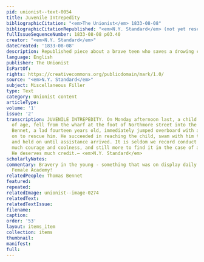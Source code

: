 ```yaml
---
pid: unionist--text-0054
title: Juvenile Intrepedity
bibliographicCitation: "<em>The Unionist</em> 1833-08-08"
bibliographicCitationRepublished: "<em>N.Y. Standard</em> (not yet researched)"
fullIssueSequenceNumber: 1833-08-08 p03.40
creator: "<em>N.Y. Standard</em>"
dateCreated: '1833-08-08'
description: Republished piece about a brave teen who saves a drowing child
language: English
publisher: The Unionist
IsPartOf: 
rights: https://creativecommons.org/publicdomain/mark/1.0/
source: "<em>N.Y. Standard</em>"
subject: Miscellaneous Filler
type: Text
category: Unionist content
articleType: 
volume: '1'
issue: '2'
transcription: JUVENILE INTREPEDITY. On Monday afternoon last, a child of four years
  of age, fell from the wharf at the foot of Northmore street into the water; Thomas
  Bennet, a lad fourteen years old, immediately jumped overboard with all his clothes
  on to rescue him. He succeeded in reaching the child, swam with him to a sloop,
  and held on until assistance arrived. It is seldom we record conduct evincing so
  much courage and coolness, and still more to find it in the case of a mere lad.
  He deserves much credit.— <em>N.Y. Standard</em>
scholarlyNotes: 
commentary: Bravery in the young - something that was on display daily at the Canterbury
  Female Academy!
relatedPeople: Thomas Bennet
featured: 
repeated: 
relatedImage: unionist--image-0274
relatedText: 
relatedTextIssue: 
filename: 
caption: 
order: '53'
layout: items_item
collection: items
thumbnail: 
manifest: 
full: 
---
```


